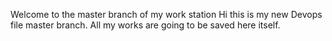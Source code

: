 Welcome to the master branch of my work station
Hi this is my new Devops file master branch.
All my works are going to be saved here itself.
